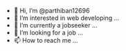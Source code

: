 - 👋 Hi, I’m @parthiban12696
- 👀 I’m interested in web developing  ...
- 🌱 I’m currently a jobseeker  ...
- 💞️ I’m looking for a job ...
- 📫 How to reach me ...

<!---
parthiban12696/parthiban12696 is a ✨ special ✨ repository because its `README.md` (this file) appears on your GitHub profile.
You can click the Preview link to take a look at your changes.
--->
